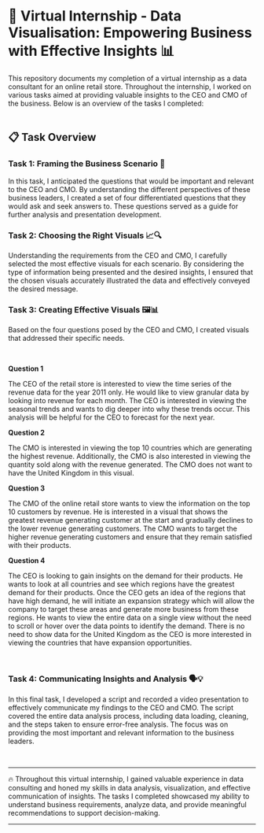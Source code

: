 # 🚀 Virtual Internship - Data Visualisation: Empowering Business with Effective Insights 📊

This repository documents my completion of a virtual internship as a data consultant for an online retail store. Throughout the internship, I worked on various tasks aimed at providing valuable insights to the CEO and CMO of the business. Below is an overview of the tasks I completed:
<br><br>

## 📋 Task Overview

### Task 1: Framing the Business Scenario 🎯

In this task, I anticipated the questions that would be important and relevant to the CEO and CMO. By understanding the different perspectives of these business leaders, I created a set of four differentiated questions that they would ask and seek answers to. These questions served as a guide for further analysis and presentation development.

### Task 2: Choosing the Right Visuals 📈🔍

Understanding the requirements from the CEO and CMO, I carefully selected the most effective visuals for each scenario. By considering the type of information being presented and the desired insights, I ensured that the chosen visuals accurately illustrated the data and effectively conveyed the desired message.

### Task 3: Creating Effective Visuals 🖼️📊

Based on the four questions posed by the CEO and CMO, I created visuals that addressed their specific needs.

<br>

**Question 1**

The CEO of the retail store is interested to view the time series of the revenue data for the year 2011 only. He would like to view granular data by looking into revenue for each month. The CEO is interested in viewing the seasonal trends and wants to dig deeper into why these trends occur. This analysis will be helpful for the CEO to forecast for the next year.


**Question 2**

The CMO is interested in viewing the top 10 countries which are generating the highest revenue. Additionally, the CMO is also interested in viewing the quantity sold along with the revenue generated. The CMO does not want to have the United Kingdom in this visual.

**Question 3**

The CMO of the online retail store wants to view the information on the top 10 customers by revenue. He is interested in a visual that shows the greatest revenue generating customer at the start and gradually declines to the lower revenue generating customers. The CMO wants to target the higher revenue generating customers and ensure that they remain satisfied with their products.

**Question 4**

The CEO is looking to gain insights on the demand for their products. He wants to look at all countries and see which regions have the greatest demand for their products. Once the CEO gets an idea of the regions that have high demand, he will initiate an expansion strategy which will allow the company to target these areas and generate more business from these regions. He wants to view the entire data on a single view without the need to scroll or hover over the data points to identify the demand. There is no need to show data for the United Kingdom as the CEO is more interested in viewing the countries that have expansion opportunities.

<br>

### Task 4: Communicating Insights and Analysis 🗣️💡

In this final task, I developed a script and recorded a video presentation to effectively communicate my findings to the CEO and CMO. The script covered the entire data analysis process, including data loading, cleaning, and the steps taken to ensure error-free analysis. The focus was on providing the most important and relevant information to the business leaders.

<br>

---

🔥 Throughout this virtual internship, I gained valuable experience in data consulting and honed my skills in data analysis, visualization, and effective communication of insights. The tasks I completed showcased my ability to understand business requirements, analyze data, and provide meaningful recommendations to support decision-making.

---
